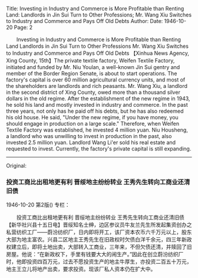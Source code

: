 Title: Investing in Industry and Commerce is More Profitable than Renting Land: Landlords in Jin Sui Turn to Other Professions; Mr. Wang Xiu Switches to Industry and Commerce and Pays Off Old Debts
Author:
Date: 1946-10-20
Page: 2

　　Investing in Industry and Commerce is More Profitable than Renting Land
    Landlords in Jin Sui Turn to Other Professions
    Mr. Wang Xiu Switches to Industry and Commerce and Pays Off Old Debts
    【Xinhua News Agency, Xing County, 15th】The private textile factory, Weifen Textile Factory, initiated and funded by Mr. Niu Youlan, a well-known Jin Sui gentry and member of the Border Region Senate, is about to start operations. The factory's capital is over 60 million agricultural currency units, and most of the shareholders are landlords and rich peasants. Mr. Wang Xiu, a landlord in the second district of Xing County, owed more than a thousand silver dollars in the old regime. After the establishment of the new regime in 1943, he sold his land and mostly invested in industry and commerce. In the past three years, not only has he paid off his debts, but he has also redeemed his old house. He said, "Under the new regime, if you have money, you should engage in production on a large scale." Therefore, when Weifen Textile Factory was established, he invested 4 million yuan. Niu Housheng, a landlord who was unwilling to invest in production in the past, also invested 2.5 million yuan. Landlord Wang Li'er sold his real estate and requested to invest. Currently, the factory's private capital is still expanding.



<hr /> 

Original: 


### 投资工商比出租地更有利  晋绥地主纷纷转业  王秀先生转向工商业还清旧债

1946-10-20
第2版()
专栏：

　　投资工商比出租地更有利
    晋绥地主纷纷转业
    王秀先生转向工商业还清旧债
    【新华社兴县十五日电】晋绥知名士绅，边区参议员牛友兰先生所发起集资创办之私营纺织工厂——蔚汾纺织厂，日内即将开工，该厂资本农币六千万元以上，股东大部为地主富农。兴县二区地主王秀先生在旧政权时欠债白洋千余元，四三年新政权建立后，即将土地出卖，大部转入工商业，三年来，不但欠债还清，并赎回了旧房屋。他说：“在新政权下，手里有钱要大大的闹生产。”因此在创立蔚汾纺织厂时，他即投资四百万元，过去不愿投资生产的地主牛厚生，亦投资二百五十万元，地主王立儿将地产出卖，要求投资。现该厂私人资本仍在扩大中。
